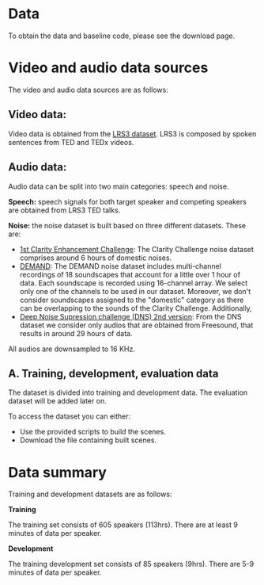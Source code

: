 # Data

To obtain the data and baseline code, please see the download page.


# Video and audio data sources

The video and audio data sources are as follows:

## Video data:

Video data is obtained from the [LRS3 dataset](https://www.robots.ox.ac.uk/~vgg/data/lip_reading/lrs3.html). LRS3 is composed by spoken sentences from TED and TEDx videos. 

## Audio data:

Audio data can be split into two main categories: speech and noise. 

**Speech:** speech signals for both target speaker and competing speakers are obtained from LRS3 TED talks. 

**Noise:** the noise dataset is built based on three different datasets. These are:

- [1st Clarity Enhancement Challenge](https://github.com/claritychallenge/clarity/tree/main/recipes/cec1): The Clarity Challenge noise dataset comprises around 6 hours of domestic noises. 
- [DEMAND](https://zenodo.org/record/1227121#.YpZHLRPMLPY): The DEMAND noise dataset includes multi-channel recordings of 18 soundscapes that account for a little over 1 hour of data. Each soundscape is recorded using 16-channel array. We select only one of the channels to be used in our dataset. Moreover, we don't consider soundscapes assigned to the "domestic" category as there can be overlapping to the sounds of the Clarity Challenge. Additionally, 
- [Deep Noise Supression challenge (DNS) 2nd version](https://github.com/microsoft/DNS-Challenge): From the DNS dataset we consider only audios that are obtained from Freesound, that results in around 29 hours of data. 

All audios are downsampled to 16 KHz. 

## A. Training, development, evaluation data

The dataset is divided into training and development data. 
The evaluation dataset will be added later on. 

To access the dataset you can either:

- Use the provided scripts to build the scenes. 
- Download the file containing built scenes. 

# Data summary 

Training and development datasets are as follows:

**Training**

The training set consists of 605 speakers (113hrs). 
There are at least 9 minutes of data per speaker.

**Development**

The training development set consists of 85 speakers (9hrs). 
There are 5-9 minutes of data per speaker.


